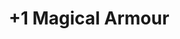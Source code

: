---
title: "+1 Magical Armour"
canonical: "skill/plus-1-magical-armour"
canonical_title: "Awakened Fey Loresheet"
lists:
    - awakened-fey-loresheet
tier: 3
osp_cost: 35
ladder: "magical-armour"
---